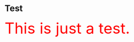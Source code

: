 # Test

<style>
	.TestInfo { color: red;
		    font-size: 50px;
} 
	

</style> 

<div class="TestInfo"> This is just a test. </div>
